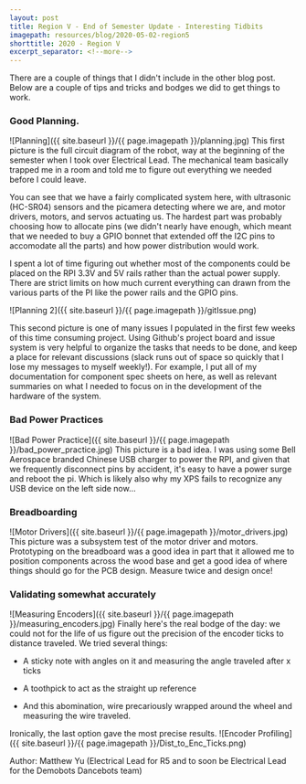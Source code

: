 ```yaml
---
layout: post
title: Region V - End of Semester Update - Interesting Tidbits
imagepath: resources/blog/2020-05-02-region5
shorttitle: 2020 - Region V
excerpt_separator: <!--more-->
---
```


There are a couple of things that I didn't include in the other blog post. Below are a couple of tips and tricks and bodges we did to get things to work.
<!--more-->

### Good Planning.
![Planning]({{ site.baseurl }}/{{ page.imagepath }}/planning.jpg)
This first picture is the full circuit diagram of the robot, way at the beginning of the semester when I took over Electrical Lead. The mechanical team basically trapped me in a room and told me to figure out everything we needed before I could leave.

You can see that we have a fairly complicated system here, with ultrasonic (HC-SR04) sensors and the picamera detecting where we are, and motor drivers, motors, and servos actuating us. The hardest part was probably choosing how to allocate pins (we didn't nearly have enough, which meant that we needed to buy a GPIO bonnet that extended off the I2C pins to accomodate all the parts) and how power distribution would work.

I spent a lot of time figuring out whether most of the components could be placed on the RPI 3.3V and 5V rails rather than the actual power supply. There are strict limits on how much current everything can drawn from the various parts of the PI like the power rails and the GPIO pins.

![Planning 2]({{ site.baseurl }}/{{ page.imagepath }}/gitIssue.png)

This second picture is one of many issues I populated in the first few weeks of this time consuming project. Using Github's project board and issue system is very helpful to organize the tasks that needs to be done, and keep a place for relevant discussions (slack runs out of space so quickly that I lose my messages to myself weekly!). For example, I put all of my documentation for component spec sheets on here, as well as relevant summaries on what I needed to focus on in the development of the hardware of the system.

### Bad Power Practices
![Bad Power Practice]({{ site.baseurl }}/{{ page.imagepath }}/bad_power_practice.jpg)
This picture is a bad idea. I was using some Bell Aerospace branded Chinese USB charger to power the RPI, and given that we frequently disconnect pins by accident, it's easy to have a power surge and reboot the pi. Which is likely also why my XPS fails to recognize any USB device on the left side now...


### Breadboarding
![Motor Drivers]({{ site.baseurl }}/{{ page.imagepath }}/motor_drivers.jpg)
This picture was a subsystem test of the motor driver and motors. Prototyping on the breadboard was a good idea in part that it allowed me to position components across the wood base and get a good idea of where things should go for the PCB design. Measure twice and design once!

### Validating somewhat accurately
![Measuring Encoders]({{ site.baseurl }}/{{ page.imagepath }}/measuring_encoders.jpg)
Finally here's the real bodge of the day: we could not for the life of us figure out the precision of the encoder ticks to distance traveled. We tried several things:

* A sticky note with angles on it and measuring the angle traveled after x ticks

* A toothpick to act as the straight up reference

* And this abomination, wire precariously wrapped around the wheel and measuring the wire traveled.

Ironically, the last option gave the most precise results.
![Encoder Profiling]({{ site.baseurl }}/{{ page.imagepath }}/Dist_to_Enc_Ticks.png)


Author: Matthew Yu (Electrical Lead for R5 and to soon be Electrical Lead for the Demobots Dancebots team)

